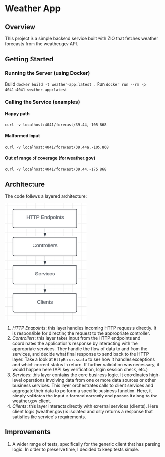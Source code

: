 # Weather App

## Overview

This project is a simple backend service built with ZIO that fetches weather forecasts from the weather.gov API.

## Getting Started

### Running the Server (using Docker)

Build `docker build -t weather-app:latest .`
Run `docker run --rm -p 4041:4041 weather-app:latest`

### Calling the Service (examples)

#### Happy path

`curl -v localhost:4041/forecast/39.44,-105.868`

#### Malformed Input

`curl -v localhost:4041/forecast/39.44a,-105.868`

#### Out of range of coverage (for weather.gov)

`curl -v localhost:4041/forecast/39.44,-175.868`

## Architecture

The code follows a layered architecture:

![architecture](architecture.png)

1. _HTTP Endpoints_: this layer handles incoming HTTP requests directly. It is responsible for directing the request to the appropriate controller.
2. _Controllers_: this layer takes input from the HTTP endpoints and coordinates the application's response by interacting with the appropriate services. They handle the flow of data to and from the services, and decide what final response to send back to the HTTP layer. Take a look at `HttpError.scala` to see how it handles exceptions and which correct status to return. If further validation was necessary, it would happen here (API key verification, login session check, etc.)
3. _Services_: this layer contains the core business logic. It coordinates high-level operations involving data from one or more data sources or other business services. This layer orchestrates calls to client services and aggregate their data to perform a specific business function. Here, it simply validates the input is formed correctly and passes it along to the weather.gov client.
4. _Clients_: this layer interacts directly with external services (clients). Here client logic (weather.gov) is isolated and only returns a response that satisfies the service's requirements.

## Improvements

1. A wider range of tests, specifically for the generic client that has parsing logic. In order to preserve time, I decided to keep tests simple.

